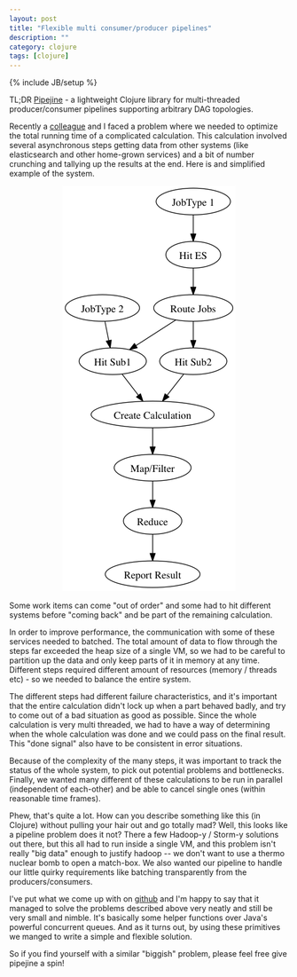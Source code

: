 ```yaml
---
layout: post
title: "Flexible multi consumer/producer pipelines"
description: ""
category: clojure
tags: [clojure]
---
```

{% include JB/setup %}

TL;DR [Pipejine](https://github.com/martintrojer/pipejine) - a lightweight Clojure library for multi-threaded producer/consumer pipelines supporting arbitrary DAG topologies.

Recently a [colleague](https://twitter.com/jonpither) and I faced a problem where we needed to optimize the total running time of a complicated calculation. This calculation involved several asynchronous steps getting data from other systems (like elasticsearch and other home-grown services) and a bit of number crunching and tallying up the results at the end. Here is and simplified example of the system.

<p align="center"><img src="/assets/images/pipejine/pipe.png"></p>

Some work items can come "out of order" and some had to hit different systems before "coming back" and be part of the remaining calculation.

In order to improve performance, the communication with some of these services needed to batched. The total amount of data to flow through the steps far exceeded the heap size of a single VM, so we had to be careful to partition up the data and only keep parts of it in memory at any time. Different steps required different amount of resources (memory / threads etc) - so we needed to balance the entire system.

The different steps had different failure characteristics, and it's important that the entire calculation didn't lock up when a part behaved badly, and try to come out of a bad situation as good as possible. Since the whole calculation is very multi threaded, we had to have a way of determining when the whole calculation was done and we could pass on the final result. This "done signal" also have to be consistent in error situations.

Because of the complexity of the many steps, it was important to track the status of the whole system, to pick out potential problems and bottlenecks. Finally, we wanted many different of these calculations to be run in parallel (independent of each-other) and be able to cancel single ones (within reasonable time frames).

Phew, that's quite a lot. How can you describe something like this (in Clojure) without pulling your hair out and go totally mad? Well, this looks like a pipeline problem does it not? There a few Hadoop-y / Storm-y solutions out there, but this all had to run inside a single VM, and this problem isn't really "big data" enough to justify hadoop -- we don't want to use a thermo nuclear bomb to open a match-box. We also wanted our pipeline to handle our little quirky requirements like batching transparently from the producers/consumers.

I've put what we come up with on [github](https://github.com/martintrojer/pipejine/) and I'm happy to say that it managed to solve the problems described above very neatly and still be very small and nimble. It's basically some helper functions over Java's powerful concurrent queues. And as it turns out, by using these primitives we manged to write a simple and flexible solution.

So if you find yourself with a similar "biggish" problem, please feel free give pipejine a spin!

